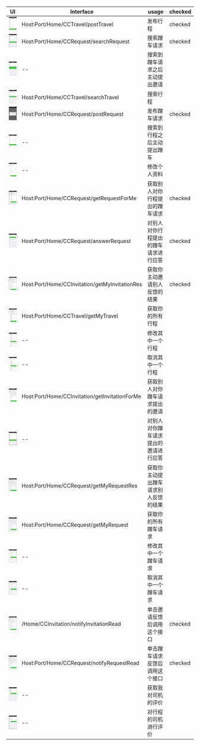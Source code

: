 | UI  | Interface | usage | checked |
| ------------- | ------------- | ------------- | ------------- |
| ![](https://github.com/dafeizizhu/wx-saobin/blob/master/integrated-test/travel-submit.png?raw=true) | Host:Port/Home/CCTravel/postTravel | 发布行程 | checked |
| ![](https://github.com/dafeizizhu/wx-saobin/blob/master/integrated-test/travel-search.png?raw=true) | Host:Port/Home/CCRequest/searchRequest | 搜索蹭车请求 | checked |
| ![](https://github.com/dafeizizhu/wx-saobin/blob/master/integrated-test/travel-submit-pick.png?raw=true) | -- | 搜索到蹭车请求之后主动提出邀请 | |
| ![](https://github.com/dafeizizhu/wx-saobin/blob/master/integrated-test/request-search.png?raw=true) | Host:Port/Home/CCTravel/searchTravel | 搜索行程 | |
| ![](https://github.com/dafeizizhu/wx-saobin/blob/master/integrated-test/request-submit.png?raw=true) | Host:Port/Home/CCRequest/postRequest | 发布蹭车请求 | checked |
| ![](https://github.com/dafeizizhu/wx-saobin/blob/master/integrated-test/request-search-ceng.png?raw=true) | -- | 搜索到行程之后主动提出蹭车 | |
| ![](https://github.com/dafeizizhu/wx-saobin/blob/master/integrated-test/user-center-personal-info-edit.png?raw=true) | -- | 修改个人资料 | |
| ![](https://github.com/dafeizizhu/wx-saobin/blob/master/integrated-test/user-center-my-travels-request-for-me.png?raw=true) | Host:Port/Home/CCRequest/getRequestForMe | 获取别人对你行程提出的蹭车请求 | checked |
| ![](https://github.com/dafeizizhu/wx-saobin/blob/master/integrated-test/user-center-my-travels-request-answer.png?raw=true) | Host:Port/Home/CCRequest/answerRequest | 对别人对你行程提出的蹭车请求进行应答 | checked |
| ![](https://github.com/dafeizizhu/wx-saobin/blob/master/integrated-test/user-center-my-travels-my-invitation-res.png?raw=true) | Host:Port/Home/CCInvitation/getMyInvitationRes | 获取你主动邀请别人反馈的结果 | checked |
| ![](https://github.com/dafeizizhu/wx-saobin/blob/master/integrated-test/user-center-my-travels-my-travel.png?raw=true) | Host:Port/Home/CCTravel/getMyTravel | 获取你的所有行程 | |
| ![](https://github.com/dafeizizhu/wx-saobin/blob/master/integrated-test/user-center-my-travels-my-travel-edit.png?raw=true) | -- | 修改其中一个行程 | |
| ![](https://github.com/dafeizizhu/wx-saobin/blob/master/integrated-test/user-center-my-travels-my-travel-cancel.png?raw=true) | -- | 取消其中一个行程 | |
| ![](https://github.com/dafeizizhu/wx-saobin/blob/master/integrated-test/user-center-my-requests-invitation-for-me.png?raw=true) | Host:Port/Home/CCInvitation/getInvitationForMe | 获取别人对你蹭车请求提出的邀请 | |
| ![](https://github.com/dafeizizhu/wx-saobin/blob/master/integrated-test/user-center-my-requests-invitation-answer.png?raw=true) | -- | 对别人对你蹭车请求提出的邀请进行应答 | |
| ![](https://github.com/dafeizizhu/wx-saobin/blob/master/integrated-test/user-center-my-requests-my-request-res.png?raw=true) | Host:Port/Home/CCRequest/getMyRequestRes | 获取你主动提出蹭车请求别人反馈的结果 | |
| ![](https://github.com/dafeizizhu/wx-saobin/blob/master/integrated-test/user-center-my-requests-my-request.png?raw=true) | Host:Port/Home/CCRequest/getMyRequest | 获取你的所有蹭车请求 | |
| ![](https://github.com/dafeizizhu/wx-saobin/blob/master/integrated-test/user-center-my-requests-my-request-save.png?raw=true) | -- | 修改其中一个蹭车请求 | |
| ![](https://github.com/dafeizizhu/wx-saobin/blob/master/integrated-test/user-center-my-requests-my-request-cancel.png?raw=true) | -- | 取消其中一个蹭车请求 | |
| ![](https://github.com/dafeizizhu/wx-saobin/blob/master/integrated-test/user-center-my-travels-my-invitation-res.png?raw=true) | /Home/CCInvitation/notifyInvitationRead | 单击邀请反馈后调用这个接口 | checked |
| ![](https://github.com/dafeizizhu/wx-saobin/blob/master/integrated-test/user-center-my-requests-my-request-res.png?raw=true) | Host:Port/Home/CCRequest/notifyRequestRead | 单击蹭车请求反馈后调用这个接口 | checked |
| ![](https://github.com/dafeizizhu/wx-saobin/blob/master/integrated-test/user-center-my-rate.png?raw=true) | -- | 获取我对司机的评价 | |
| ![](https://github.com/dafeizizhu/wx-saobin/blob/master/integrated-test/user-center-my-rate-rate.png?raw=true) | -- | 对行程的司机进行评价 | |
